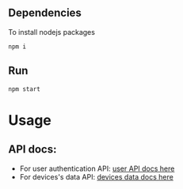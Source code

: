 ## Dependencies

To install nodejs packages

```shell
npm i
```

## Run

```
npm start
```

# Usage

## API docs:

- For user authentication API: [user API docs here](./docs/userAPIdocs.md)
- For devices's data API: [devices data docs here](./docs/deviceAPIdocs.md)
